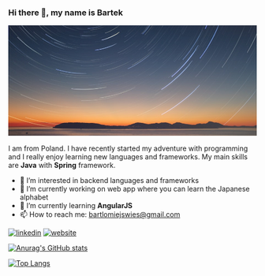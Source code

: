 ### Hi there 👋, my name is Bartek
![Banner](https://github.com/Bartek030/Bartek030/blob/main/pexels-faik-akmd-1025469.jpg?raw=true)

I am from Poland. I have recently started my adventure with programming and I really enjoy learning new languages and frameworks. My main skills are **Java** with **Spring** framework.


- 👀 I’m interested in backend languages and frameworks
- 🔭 I’m currently working on web app where you can learn the Japanese alphabet  
- 🌱 I’m currently learning **AngularJS** 
- 📫 How to reach me: bartlomiejswies@gmail.com

 [<img src='https://cdn.jsdelivr.net/npm/simple-icons@3.0.1/icons/linkedin.svg' alt='linkedin' height='40'>](https://www.linkedin.com/in/bartłomiej-święs/)&nbsp;[<img src='https://cdn.jsdelivr.net/npm/simple-icons@3.0.1/icons/icloud.svg' alt='website' height='40'>](https://bartlomiej-swies.pl/)  

[![Anurag's GitHub stats](https://github-readme-stats.vercel.app/api?username=Bartek030&show_icons=true&theme=tokyonight)](https://github.com/anuraghazra/github-readme-stats)

[![Top Langs](https://github-readme-stats.vercel.app/api/top-langs/?username=Bartek030&layout=compact&hide=pascal)](https://github.com/anuraghazra/github-readme-stats)
